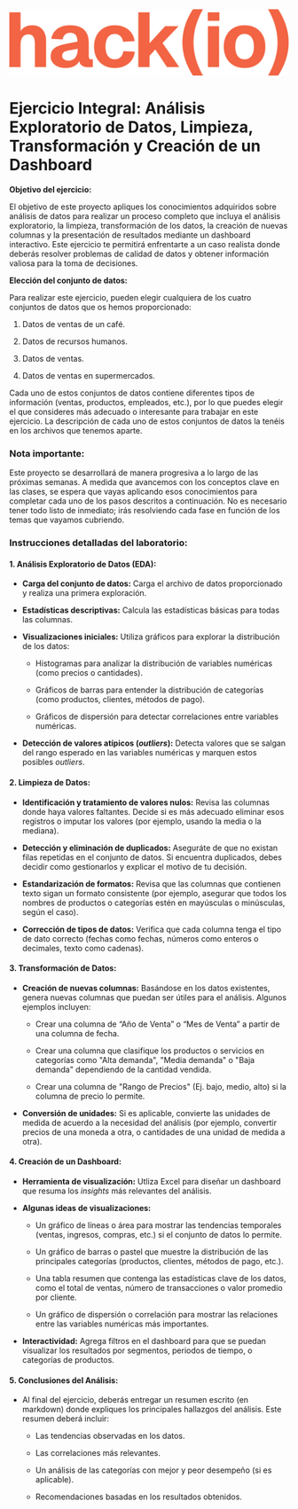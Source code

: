 <div style="text-align: center;">
  <img src="https://github.com/Hack-io-Data/Imagenes/blob/main/01-LogosHackio/logo_naranja@4x.png?raw=true" alt="esquema" />
</div>


# Ejercicio Integral: Análisis Exploratorio de Datos, Limpieza, Transformación y Creación de un Dashboard

**Objetivo del ejercicio:**  

El objetivo de este proyecto apliques los conocimientos adquiridos sobre análisis de datos para realizar un proceso completo que incluya el análisis exploratorio, la limpieza, transformación de los datos, la creación de nuevas columnas y la presentación de resultados mediante un dashboard interactivo. Este ejercicio te permitirá enfrentarte a un caso realista donde deberás resolver problemas de calidad de datos y obtener información valiosa para la toma de decisiones.

**Elección del conjunto de datos:**

Para realizar este ejercicio, pueden elegir cualquiera de los cuatro conjuntos de datos que os hemos proporcionado:

1. Datos de ventas de un café. 

2.	Datos de recursos humanos.

3.	Datos de ventas.

4.	Datos de ventas en supermercados.

Cada uno de estos conjuntos de datos contiene diferentes tipos de información (ventas, productos, empleados, etc.), por lo que puedes elegir el que consideres más adecuado o interesante para trabajar en este ejercicio. La descripción de cada uno de estos conjuntos de datos la tenéis en los archivos que tenemos aparte. 


### Nota importante:  

Este proyecto se desarrollará de manera progresiva a lo largo de las próximas semanas. A medida que avancemos con los conceptos clave en las clases, se espera que vayas aplicando esos conocimientos para completar cada uno de los pasos descritos a continuación. No es necesario tener todo listo de inmediato; irás resolviendo cada fase en función de los temas que vayamos cubriendo.

### Instrucciones detalladas del laboratorio:

#### 1. **Análisis Exploratorio de Datos (EDA):**  

   - **Carga del conjunto de datos:** Carga el archivo de datos proporcionado y realiza una primera exploración.

   - **Estadísticas descriptivas:** Calcula las estadísticas básicas para todas las columnas.

   - **Visualizaciones iniciales:** Utiliza gráficos para explorar la distribución de los datos:

     - Histogramas para analizar la distribución de variables numéricas (como precios o cantidades).

     - Gráficos de barras para entender la distribución de categorías (como productos, clientes, métodos de pago).

     - Gráficos de dispersión para detectar correlaciones entre variables numéricas.

   - **Detección de valores atípicos (*outliers*):** Detecta valores que se salgan del rango esperado en las variables numéricas y marquen estos posibles *outliers*.

#### 2. **Limpieza de Datos:**  

   - **Identificación y tratamiento de valores nulos:** Revisa las columnas donde haya valores faltantes. Decide si es más adecuado eliminar esos registros o imputar los valores (por ejemplo, usando la media o la mediana).

   - **Detección y eliminación de duplicados:** Aseguráte de que no existan filas repetidas en el conjunto de datos. Si encuentra duplicados, debes decidir como gestionarlos y explicar el motivo de tu decisión. 

   - **Estandarización de formatos:** Revisa que las columnas que contienen texto sigan un formato consistente (por ejemplo, asegurar que todos los nombres de productos o categorías estén en mayúsculas o minúsculas, según el caso).

   - **Corrección de tipos de datos:** Verifica que cada columna tenga el tipo de dato correcto (fechas como fechas, números como enteros o decimales, texto como cadenas).

#### 3. **Transformación de Datos:**  

   - **Creación de nuevas columnas:** Basándose en los datos existentes, genera nuevas columnas que puedan ser útiles para el análisis. Algunos ejemplos incluyen:

     - Crear una columna de “Año de Venta” o “Mes de Venta” a partir de una columna de fecha.

     - Crear una columna que clasifique los productos o servicios en categorías como "Alta demanda", "Media demanda" o "Baja demanda" dependiendo de la cantidad vendida.

     - Crear una columna de "Rango de Precios" (Ej. bajo, medio, alto) si la columna de precio lo permite.

   - **Conversión de unidades:** Si es aplicable, convierte las unidades de medida de acuerdo a la necesidad del análisis (por ejemplo, convertir precios de una moneda a otra, o cantidades de una unidad de medida a otra).

#### 4. **Creación de un Dashboard:**

   - **Herramienta de visualización:** Utliza Excel para diseñar un dashboard que resuma los *insights* más relevantes del análisis.

   - **Algunas ideas de visualizaciones:**

     - Un gráfico de líneas o área para mostrar las tendencias temporales (ventas, ingresos, compras, etc.) si el conjunto de datos lo permite.

     - Un gráfico de barras o pastel que muestre la distribución de las principales categorías (productos, clientes, métodos de pago, etc.).

     - Una tabla resumen que contenga las estadísticas clave de los datos, como el total de ventas, número de transacciones o valor promedio por cliente.

     - Un gráfico de dispersión o correlación para mostrar las relaciones entre las variables numéricas más importantes.

   - **Interactividad:** Agrega filtros en el dashboard para que se puedan visualizar los resultados por segmentos, periodos de tiempo, o categorías de productos.

#### 5. **Conclusiones del Análisis:**

   - Al final del ejercicio, deberás entregar un resumen escrito (en markdown) donde expliques los principales hallazgos del análisis. Este resumen deberá incluir:

     - Las tendencias observadas en los datos.

     - Las correlaciones más relevantes.

     - Un análisis de las categorías con mejor y peor desempeño (si es aplicable).

     - Recomendaciones basadas en los resultados obtenidos.

